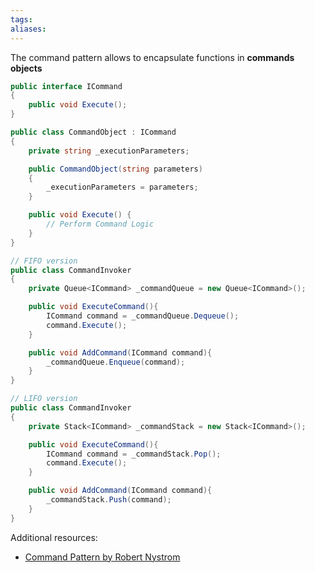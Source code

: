 ```yaml
---
tags: 
aliases:
---
```

The command pattern allows to encapsulate functions in **commands objects**

```c#
public interface ICommand
{
	public void Execute();
}
```

```c#
public class CommandObject : ICommand
{
	private string _executionParameters;

	public CommandObject(string parameters)
	{
		_executionParameters = parameters;
	}

	public void Execute() {
		// Perform Command Logic
	}
}
```

```c#
// FIFO version
public class CommandInvoker
{
	private Queue<ICommand> _commandQueue = new Queue<ICommand>();

	public void ExecuteCommand(){
		ICommand command = _commandQueue.Dequeue();
		command.Execute();
	}

	public void AddCommand(ICommand command){
		_commandQueue.Enqueue(command);
	}
}
```

```c#
// LIFO version
public class CommandInvoker
{
	private Stack<ICommand> _commandStack = new Stack<ICommand>();

	public void ExecuteCommand(){
		ICommand command = _commandStack.Pop();
		command.Execute();
	}

	public void AddCommand(ICommand command){
		_commandStack.Push(command);
	}
}
```

Additional resources:
- [Command Pattern by Robert Nystrom](https://gameprogrammingpatterns.com/command.html)